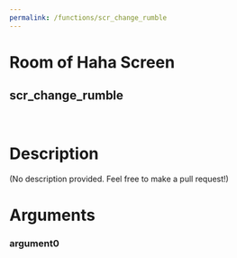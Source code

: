 ```yaml
---
permalink: /functions/scr_change_rumble
---
```

# Room of Haha Screen  
## scr_change_rumble  
&nbsp;  
# Description  
(No description provided. Feel free to make a pull request!) 
&nbsp;  
# Arguments
### argument0

&nbsp;  



